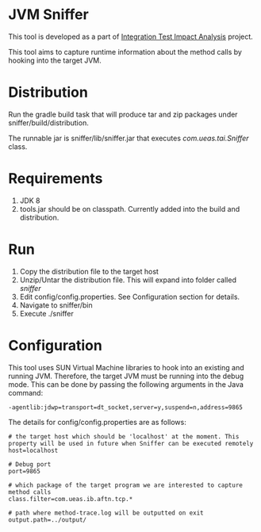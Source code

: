 JVM Sniffer
===========

This tool is developed as a part of [Integration Test Impact Analysis](http://man-cisrv-1:8000/tia/IntegrationTestImpactAnalysis) project. 

This tool aims to capture runtime information 
about the method calls by hooking into the target JVM.

Distribution
============

Run the gradle build task that will produce tar and zip packages under sniffer/build/distribution.

The runnable jar is sniffer/lib/sniffer.jar that executes *com.ueas.tai.Sniffer* class.  

Requirements
============

1. JDK 8
2. tools.jar should be on classpath. Currently added into the build and distribution.

Run
===

1. Copy the distribution file to the target host
1. Unzip/Untar the distribution file. This will expand into folder called _sniffer_
1. Edit config/config.properties. See Configuration section for details.
1. Navigate to sniffer/bin
1. Execute ./sniffer

Configuration
=============

This tool uses SUN Virtual Machine libraries to hook into an existing and running JVM. Therefore, the target JVM must be running into the debug mode. This can be done by passing the following arguments in the Java command:

```
-agentlib:jdwp=transport=dt_socket,server=y,suspend=n,address=9865 
```

The details for config/config.properties are as follows:

```
# the target host which should be 'localhost' at the moment. This property will be used in future when Sniffer can be executed remotely
host=localhost 

# Debug port
port=9865

# which package of the target program we are interested to capture method calls
class.filter=com.ueas.ib.aftn.tcp.*

# path where method-trace.log will be outputted on exit
output.path=../output/
```
